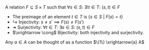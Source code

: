 A relation $F \subseteq S \times T$ such that 
$\forall s \in S:\ \exists! t \in T:\ (s,t) \in F$

- The preimage of an element $t \in T$ is $\{s \in S\ |\ F(s)=t\}$
- $\hookrightarrow$ Injectivity: $s\ne s' \implies F(s)\ne F(s')$
- $\twoheadrightarrow$ Surjectivity: $\forall t \in T:\ \exists s \in S:\ (s,t) \in F$
- $\xrightarrow \cong$ Bijectivity: both injectivity and surjectivity.

Any $a \in A$ can be thought of as a function $\{1\} \xrightarrow{a} A$
